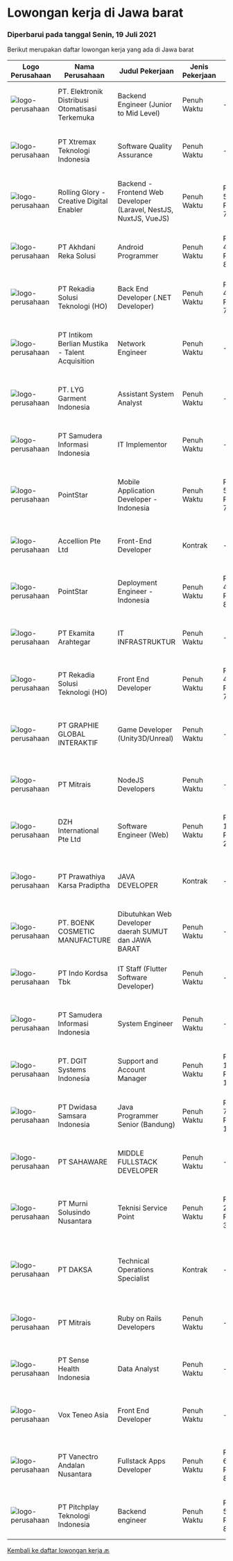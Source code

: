 
  # Lowongan kerja di Jawa barat

  ### Diperbarui pada tanggal Senin, 19 Juli 2021

  Berikut merupakan daftar lowongan kerja yang ada di Jawa barat

  |Logo Perusahaan | Nama Perusahaan | Judul Pekerjaan | Jenis Pekerjaan | Gaji Pekerjaan | Lokasi | Deskripsi | Tanggal diunggah | Pranala |
  | -------------- | --------------- | --------------- | --------- | --------- | -------------- | ------- | ----------- | ----------- |
  |![logo-perusahaan](https://image-service-cdn.seek.com.au/d59584e1532ce80594d5bb1fbf6451990b7bf17b/ee4dce1061f3f616224767ad58cb2fc751b8d2dc)|PT. Elektronik Distribusi Otomatisasi Terkemuka|Backend Engineer (Junior to Mid Level)|Penuh Waktu|---|Bandung|Job Responsibility: Develop features and improvements to the products in a secure, well-tested and performant way Craft code that meets our internal...|Jumat, 16 Juli 2021|https://www.jobstreet.co.id/id/job/backend-engineer-junior-to-mid-level-3573599?token=0~5e62f70f-4724-4afa-80c4-a0f3765290d6&sectionRank=1&jobId=jobstreet-id-job-3573599|
|![logo-perusahaan](https://image-service-cdn.seek.com.au/ce74a79d8ea261e54cdae65dc8035221535675cf/ee4dce1061f3f616224767ad58cb2fc751b8d2dc)|PT Xtremax Teknologi Indonesia|Software Quality Assurance|Penuh Waktu|---|Bandung|As a Quality Assurance professional, you are tasked with the mission of validating the work that was done by your team. You are responsible for...|Jumat, 16 Juli 2021|https://www.jobstreet.co.id/id/job/software-quality-assurance-3573429?token=0~5e62f70f-4724-4afa-80c4-a0f3765290d6&sectionRank=2&jobId=jobstreet-id-job-3573429|
|![logo-perusahaan](https://image-service-cdn.seek.com.au/102dca1c75fb558e6532d8df396235b956dd0e8e/ee4dce1061f3f616224767ad58cb2fc751b8d2dc)|Rolling Glory - Creative Digital Enabler|Backend - Frontend Web Developer (Laravel, NestJS, NuxtJS, VueJS)|Penuh Waktu|Rp. 5.000.000-Rp. 7.500.000|Jakarta Raya|Rolling Glory is looking for a Backend Developer or Frontend Developer role. Rolling Glory is looking for a Web Developer role, who have experience in...|Minggu, 18 Juli 2021|https://www.jobstreet.co.id/id/job/backend-frontend-web-developer-laravel-nestjs-nuxtjs-vuejs-3575029?token=0~5e62f70f-4724-4afa-80c4-a0f3765290d6&sectionRank=3&jobId=jobstreet-id-job-3575029|
|![logo-perusahaan](https://image-service-cdn.seek.com.au/6e8788e55b83d22af1022fe3067e73fdcb032b02/ee4dce1061f3f616224767ad58cb2fc751b8d2dc)|PT Akhdani Reka Solusi|Android Programmer|Penuh Waktu|Rp. 4.000.000-Rp. 8.000.000|Jakarta Pusat|PT. Akhdani Reka Solusi membuka lowongan 1 orang Junior Android Programmer, segera, full time dengan kualifikasi umum sebagai berikut: Pendidikan...|Jumat, 16 Juli 2021|https://www.jobstreet.co.id/id/job/android-programmer-3569487?token=0~5e62f70f-4724-4afa-80c4-a0f3765290d6&sectionRank=4&jobId=jobstreet-id-job-3569487|
|![logo-perusahaan](https://image-service-cdn.seek.com.au/37d31ec8b68451e9795e6b4ca33cebfafea51e4b/ee4dce1061f3f616224767ad58cb2fc751b8d2dc)|PT Rekadia Solusi Teknologi (HO)|Back End Developer (.NET Developer)|Penuh Waktu|Rp. 4.000.000-Rp. 7.500.000|Bandung|Job Description Do development according to the test case Publish application according to the platform in the scope of development Synchronize...|Sabtu, 17 Juli 2021|https://www.jobstreet.co.id/id/job/back-end-developer-net-developer-3580244?token=0~5e62f70f-4724-4afa-80c4-a0f3765290d6&sectionRank=5&jobId=jobstreet-id-job-3580244|
|![logo-perusahaan](https://image-service-cdn.seek.com.au/a5ed087c91d94dac0c755515ba2459975f37a3de/ee4dce1061f3f616224767ad58cb2fc751b8d2dc)|PT Intikom Berlian Mustika - Talent Acquisition|Network Engineer|Penuh Waktu|---|Cikarang|Job Description: Maintain, implement, and troubleshoot networks Support our network systems and infrastructure Configure and operate routers and...|Jumat, 16 Juli 2021|https://www.jobstreet.co.id/id/job/network-engineer-3579801?token=0~5e62f70f-4724-4afa-80c4-a0f3765290d6&sectionRank=6&jobId=jobstreet-id-job-3579801|
|![logo-perusahaan](https://us.123rf.com/450wm/pavelstasevich/pavelstasevich1811/pavelstasevich181101027/112815900-stock-vector-no-image-available-icon-flat-vector.jpg?ver=6)|PT. LYG Garment Indonesia|Assistant System Analyst|Penuh Waktu|---|Cirebon|Requirement: At least 5 year’s working experience in ERP/Sage ERP. Involve in hands on ERP module &amp; operation process. Strong analytical skills...|Kamis, 15 Juli 2021|https://www.jobstreet.co.id/id/job/assistant-system-analyst-3572841?token=0~5e62f70f-4724-4afa-80c4-a0f3765290d6&sectionRank=7&jobId=jobstreet-id-job-3572841|
|![logo-perusahaan](https://image-service-cdn.seek.com.au/b130cde0fb25bbe4b150f4bdfb0f6241bb43db61/ee4dce1061f3f616224767ad58cb2fc751b8d2dc)|PT Samudera Informasi Indonesia|IT Implementor|Penuh Waktu|---|Bandung|We are looking for IT Implementor to join our team to help provide implementation support to clients in indonesia, with the following qualifications...|Jumat, 16 Juli 2021|https://www.jobstreet.co.id/id/job/it-implementor-3579873?token=0~5e62f70f-4724-4afa-80c4-a0f3765290d6&sectionRank=8&jobId=jobstreet-id-job-3579873|
|![logo-perusahaan](https://image-service-cdn.seek.com.au/0fa0f7582bab24f032ae32130b350884b2bd757b/ee4dce1061f3f616224767ad58cb2fc751b8d2dc)|PointStar|Mobile Application Developer - Indonesia|Penuh Waktu|Rp. 5.000.000-Rp. 7.000.000|Jakarta Raya|The Mobile Application Engineer teams are the people who analyze the application needs and tailor-designed solutions to users using a problem-solving...|Senin, 19 Juli 2021|https://www.jobstreet.co.id/id/job/mobile-application-developer-indonesia-4615858/origin/my?token=0~5e62f70f-4724-4afa-80c4-a0f3765290d6&sectionRank=9&jobId=jobstreet-my-job-4615858|
|![logo-perusahaan](https://image-service-cdn.seek.com.au/7cddc734074f94ed4e5e7dc015a44e05f3e2a69a/ee4dce1061f3f616224767ad58cb2fc751b8d2dc)|Accellion Pte Ltd|Front-End Developer|Kontrak|---|Bandung|Company OverviewAccellion, Inc. enables enterprise organizations to securely connect all their content to the people and systems that are part of...|Sabtu, 17 Juli 2021|https://www.jobstreet.co.id/id/job/front-end-developer-8647084/origin/sg?token=0~5e62f70f-4724-4afa-80c4-a0f3765290d6&sectionRank=10&jobId=jobstreet-sg-job-8647084|
|![logo-perusahaan](https://image-service-cdn.seek.com.au/0fa0f7582bab24f032ae32130b350884b2bd757b/ee4dce1061f3f616224767ad58cb2fc751b8d2dc)|PointStar|Deployment Engineer - Indonesia|Penuh Waktu|Rp. 4.000.000-Rp. 8.000.000|Jakarta Raya|Our Deployment Engineer team helps the client’s to plan, deploy and set up new cloud messaging systems. This position is also providing technical...|Jumat, 16 Juli 2021|https://www.jobstreet.co.id/id/job/deployment-engineer-indonesia-4614900/origin/my?token=0~5e62f70f-4724-4afa-80c4-a0f3765290d6&sectionRank=11&jobId=jobstreet-my-job-4614900|
|![logo-perusahaan](https://image-service-cdn.seek.com.au/2d08a11a433d90f4eb0448b568bbe86ccbb06554/ee4dce1061f3f616224767ad58cb2fc751b8d2dc)|PT Ekamita Arahtegar|IT INFRASTRUKTUR|Penuh Waktu|---|Bekasi|Bertanggung jawab dalam: Melakukan daily checklist terkait IT infrastruktur Memonitor perangkat server (Hyperconverged Infrastructure atau HCI,...|Kamis, 15 Juli 2021|https://www.jobstreet.co.id/id/job/it-infrastruktur-3579231?token=0~5e62f70f-4724-4afa-80c4-a0f3765290d6&sectionRank=12&jobId=jobstreet-id-job-3579231|
|![logo-perusahaan](https://image-service-cdn.seek.com.au/37d31ec8b68451e9795e6b4ca33cebfafea51e4b/ee4dce1061f3f616224767ad58cb2fc751b8d2dc)|PT Rekadia Solusi Teknologi (HO)|Front End Developer|Penuh Waktu|Rp. 4.000.000-Rp. 7.500.000|Bandung|Job Description Doing front-end development according to the test case Synchronize branches according to project needs Attending a meeting according...|Sabtu, 17 Juli 2021|https://www.jobstreet.co.id/id/job/front-end-developer-3574393?token=0~5e62f70f-4724-4afa-80c4-a0f3765290d6&sectionRank=13&jobId=jobstreet-id-job-3574393|
|![logo-perusahaan](https://image-service-cdn.seek.com.au/2e9b30f32ffba0c2fa40f1f1fc980a1e7e39cf38/ee4dce1061f3f616224767ad58cb2fc751b8d2dc)|PT GRAPHIE GLOBAL INTERAKTIF|Game Developer (Unity3D/Unreal)|Penuh Waktu|---|Jakarta Utara|Usia maksimal 40 tahun Pendidikan terakhir minimal D3 Menyenangi dunia aplikasi komputer dan pembuatan game Mempunyai kemampuan komunikasi yang baik...|Jumat, 16 Juli 2021|https://www.jobstreet.co.id/id/job/game-developer-unity3d-unreal-3573474?token=0~5e62f70f-4724-4afa-80c4-a0f3765290d6&sectionRank=14&jobId=jobstreet-id-job-3573474|
|![logo-perusahaan](https://image-service-cdn.seek.com.au/969b0c47f133a1e0155056a5d964c63953dd6304/ee4dce1061f3f616224767ad58cb2fc751b8d2dc)|PT Mitrais|NodeJS Developers|Penuh Waktu|---|Bali|Build your Career with Mitrais! We're urgently looking for experienced NodeJS Developers to be part of our team for an immediate start.Our client is a...|Jumat, 16 Juli 2021|https://www.jobstreet.co.id/id/job/nodejs-developers-3579307?token=0~5e62f70f-4724-4afa-80c4-a0f3765290d6&sectionRank=15&jobId=jobstreet-id-job-3579307|
|![logo-perusahaan](https://image-service-cdn.seek.com.au/5d9fc84301ede6d517542e964f372c34168150dc/ee4dce1061f3f616224767ad58cb2fc751b8d2dc)|DZH International Pte Ltd|Software Engineer (Web)|Penuh Waktu|Rp. 10.000.000-Rp. 20.000.000|Bandung|Our company provides advance equity trading systems to majority of the financial broking firms in Singapore &amp; Malaysia. Our clients also involve...|Sabtu, 17 Juli 2021|https://www.jobstreet.co.id/id/job/software-engineer-web-8658140/origin/sg?token=0~5e62f70f-4724-4afa-80c4-a0f3765290d6&sectionRank=16&jobId=jobstreet-sg-job-8658140|
|![logo-perusahaan](https://image-service-cdn.seek.com.au/25f275779d2d36a25f086ac9b1c5b5be868683f6/ee4dce1061f3f616224767ad58cb2fc751b8d2dc)|PT Prawathiya Karsa Pradiptha|JAVA DEVELOPER|Kontrak|---|Jakarta Selatan|Minimum 1 year experiences as Java Programmer Familiar with PostgreSQL and MySQL Understanding SQL Developement and Design skill Understanding OOP...|Sabtu, 17 Juli 2021|https://www.jobstreet.co.id/id/job/java-developer-3574362?token=0~5e62f70f-4724-4afa-80c4-a0f3765290d6&sectionRank=17&jobId=jobstreet-id-job-3574362|
|![logo-perusahaan](https://image-service-cdn.seek.com.au/0d8f233a431a53a8270272b4b39e17a772f30161/ee4dce1061f3f616224767ad58cb2fc751b8d2dc)|PT. BOENK COSMETIC MANUFACTURE|Dibutuhkan Web Developer daerah SUMUT dan JAWA BARAT|Penuh Waktu|---|Medan|Job Description Candidate must possess at least Diploma, Bachelor's Degree, Master's Degree/Post Graduate Degree in Computer Science/Information...|Sabtu, 17 Juli 2021|https://www.jobstreet.co.id/id/job/dibutuhkan-web-developer-daerah-sumut-dan-jawa-barat-3570168?token=0~5e62f70f-4724-4afa-80c4-a0f3765290d6&sectionRank=18&jobId=jobstreet-id-job-3570168|
|![logo-perusahaan](https://image-service-cdn.seek.com.au/2edb1a76a77d108802f818569091386caf294b49/ee4dce1061f3f616224767ad58cb2fc751b8d2dc)|PT Indo Kordsa Tbk|IT Staff (Flutter Software Developer)|Penuh Waktu|---|Citeureup|Job Description Administer &amp; maintain Indo Kordsa Website &amp; all related Mobile &amp; Web services of the Company Analyzing users’...|Kamis, 15 Juli 2021|https://www.jobstreet.co.id/id/job/it-staff-flutter-software-developer-3574676?token=0~5e62f70f-4724-4afa-80c4-a0f3765290d6&sectionRank=19&jobId=jobstreet-id-job-3574676|
|![logo-perusahaan](https://image-service-cdn.seek.com.au/b130cde0fb25bbe4b150f4bdfb0f6241bb43db61/ee4dce1061f3f616224767ad58cb2fc751b8d2dc)|PT Samudera Informasi Indonesia|System Engineer|Penuh Waktu|---|Bandung|We are looking for IT Implementator to join our team to help provide implementation support to clients in indonesia, with the following qualifications...|Jumat, 16 Juli 2021|https://www.jobstreet.co.id/id/job/system-engineer-3579802?token=0~5e62f70f-4724-4afa-80c4-a0f3765290d6&sectionRank=20&jobId=jobstreet-id-job-3579802|
|![logo-perusahaan](https://image-service-cdn.seek.com.au/e93bc75036be941b9c3ff3a55670cb236457b0c4/ee4dce1061f3f616224767ad58cb2fc751b8d2dc)|PT. DGIT Systems Indonesia|Support and Account Manager|Penuh Waktu|Rp. 10.000.000-Rp. 15.000.000|Bali|About usDGIT is a specialist telecommunications software company based in Melbourne with staff in New Zealand, Indonesia and India...|Rabu, 14 Juli 2021|https://www.jobstreet.co.id/id/job/support-and-account-manager-3578038?token=0~5e62f70f-4724-4afa-80c4-a0f3765290d6&sectionRank=21&jobId=jobstreet-id-job-3578038|
|![logo-perusahaan](https://image-service-cdn.seek.com.au/77471787a9c51ee5351e92362a66618d0b70b4d3/ee4dce1061f3f616224767ad58cb2fc751b8d2dc)|PT Dwidasa Samsara Indonesia|Java Programmer Senior (Bandung)|Penuh Waktu|Rp. 7.000.000-Rp. 12.000.000|Bandung|Responsibilities: Defines site objectives by analyzing user requirements; envisioning system features and functionality Designs and develops user...|Minggu, 18 Juli 2021|https://www.jobstreet.co.id/id/job/java-programmer-senior-bandung-3574911?token=0~5e62f70f-4724-4afa-80c4-a0f3765290d6&sectionRank=22&jobId=jobstreet-id-job-3574911|
|![logo-perusahaan](https://image-service-cdn.seek.com.au/f155e561d8f1e1b0630cef36612238be4ca7213f/ee4dce1061f3f616224767ad58cb2fc751b8d2dc)|PT SAHAWARE|MIDDLE FULLSTACK DEVELOPER|Penuh Waktu|---|Bandung|What You Will Do (Job Descriptions) Develop new user-facing features &amp; Build reusable code and libraries for future use. Ensure the technical...|Jumat, 16 Juli 2021|https://www.jobstreet.co.id/id/job/middle-fullstack-developer-3569546?token=0~5e62f70f-4724-4afa-80c4-a0f3765290d6&sectionRank=23&jobId=jobstreet-id-job-3569546|
|![logo-perusahaan](https://image-service-cdn.seek.com.au/ce424a029956c853025e5a94c924a3b2eae9f462/ee4dce1061f3f616224767ad58cb2fc751b8d2dc)|PT Murni Solusindo Nusantara|Teknisi Service Point|Penuh Waktu|Rp. 2.500.000-Rp. 3.800.000|Cirebon|DESKRIPSI PEKERJAAN: Melakukan PM (Preventive Maintenance) dan CM (Corrective Maintenance) ke customer sesuai dengan SLA yang sudah ditetapkan....|Selasa, 13 Juli 2021|https://www.jobstreet.co.id/id/job/teknisi-service-point-3577394?token=0~5e62f70f-4724-4afa-80c4-a0f3765290d6&sectionRank=24&jobId=jobstreet-id-job-3577394|
|![logo-perusahaan](https://image-service-cdn.seek.com.au/f91d7a8347108b0d177cd67e8a0b14e983aff0d0/ee4dce1061f3f616224767ad58cb2fc751b8d2dc)|PT DAKSA|Technical Operations Specialist|Kontrak|---|Bandung|Responsibilities :・Client Requirement Gathering・Communicate and collaborate with client, business team and programmer.・Documenting functional and...|Rabu, 14 Juli 2021|https://www.jobstreet.co.id/id/job/technical-operations-specialist-3578349?token=0~5e62f70f-4724-4afa-80c4-a0f3765290d6&sectionRank=25&jobId=jobstreet-id-job-3578349|
|![logo-perusahaan](https://image-service-cdn.seek.com.au/969b0c47f133a1e0155056a5d964c63953dd6304/ee4dce1061f3f616224767ad58cb2fc751b8d2dc)|PT Mitrais|Ruby on Rails Developers|Penuh Waktu|---|Bali|Build your Career with Mitrais ! We're urgently looking for experienced Ruby On Rails  Developers to be part of our team for an immediate...|Rabu, 14 Juli 2021|https://www.jobstreet.co.id/id/job/ruby-on-rails-developers-3571271?token=0~5e62f70f-4724-4afa-80c4-a0f3765290d6&sectionRank=26&jobId=jobstreet-id-job-3571271|
|![logo-perusahaan](https://image-service-cdn.seek.com.au/ffcff6f4c075b6e8e1e5304a906f8f47cd7259c6/ee4dce1061f3f616224767ad58cb2fc751b8d2dc)|PT Sense Health Indonesia|Data Analyst|Penuh Waktu|---|Bandung|We are looking for a great data analyst to help achieve our ambitions with data engineering and analysis. You get to be part of a passionate...|Rabu, 14 Juli 2021|https://www.jobstreet.co.id/id/job/data-analyst-3578364?token=0~5e62f70f-4724-4afa-80c4-a0f3765290d6&sectionRank=27&jobId=jobstreet-id-job-3578364|
|![logo-perusahaan](https://image-service-cdn.seek.com.au/39ab418e6863676ba5cdd1a7c1a0cf8d2bb2f6ec/ee4dce1061f3f616224767ad58cb2fc751b8d2dc)|Vox Teneo Asia|Front End Developer|Penuh Waktu|---|Bandung|Candidate must possess at least Bachelor's Degree in Computer Science/Information Technology or equivalent. Required language(s): Bahasa Indonesia,...|Kamis, 15 Juli 2021|https://www.jobstreet.co.id/id/job/front-end-developer-3578862?token=0~5e62f70f-4724-4afa-80c4-a0f3765290d6&sectionRank=28&jobId=jobstreet-id-job-3578862|
|![logo-perusahaan](https://image-service-cdn.seek.com.au/ea3ca024a15f35caba94a25e054fda58d086ceca/ee4dce1061f3f616224767ad58cb2fc751b8d2dc)|PT Vanectro Andalan Nusantara|Fullstack Apps Developer|Penuh Waktu|Rp. 6.000.000-Rp. 8.400.000|Jakarta Raya|Fullstack Apps Developer requirement:- Paham NodeJS Backend diutamakan paham typescript - Paham ReactJS &amp; React Native- Paham MongoDB local &amp;...|Jumat, 16 Juli 2021|https://www.jobstreet.co.id/id/job/fullstack-apps-developer-3573339?token=0~5e62f70f-4724-4afa-80c4-a0f3765290d6&sectionRank=29&jobId=jobstreet-id-job-3573339|
|![logo-perusahaan](https://us.123rf.com/450wm/pavelstasevich/pavelstasevich1811/pavelstasevich181101027/112815900-stock-vector-no-image-available-icon-flat-vector.jpg?ver=6)|PT Pitchplay Teknologi Indonesia|Backend engineer|Penuh Waktu|Rp. 5.000.000-Rp. 8.000.000|Bandung|Pitchplay's mission is to bring a sustainable business model through paid content and fan-engagement model for the creative industry, especially...|Kamis, 15 Juli 2021|https://www.jobstreet.co.id/id/job/backend-engineer-3578876?token=0~5e62f70f-4724-4afa-80c4-a0f3765290d6&sectionRank=30&jobId=jobstreet-id-job-3578876|


  [Kembali ke daftar lowongan kerja 🔙](../README.md#daftar-lowongan-kerja)
  
